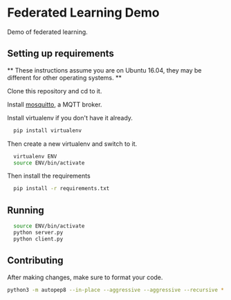 # Federated Learning Demo

Demo of federated learning.

## Setting up requirements

** These instructions assume you are on Ubuntu 16.04, they may be different for other operating systems. **

Clone this repository and cd to it.

Install [mosquitto](https://mosquitto.org/), a MQTT broker.

Install virtualenv if you don't have it already.

```bash
  pip install virtualenv
```

Then create a new virtualenv and switch to it.

```bash
  virtualenv ENV
  source ENV/bin/activate
```

Then install the requirements

```bash
  pip install -r requirements.txt
```

## Running

```bash
  source ENV/bin/activate
  python server.py
  python client.py
```

## Contributing

After making changes, make sure to format your code.

```bash
python3 -m autopep8 --in-place --aggressive --aggressive --recursive *.py common utils
```
